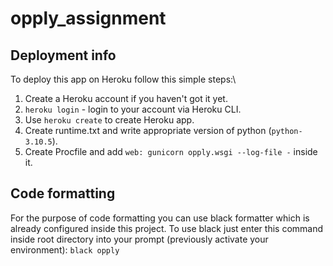 # opply_assignment
## Deployment info
To deploy this app on Heroku follow this simple steps:\
1. Create a Heroku account if you haven't got it yet.
2. `heroku login` - login to your account via Heroku CLI.
3. Use `heroku create` to create Heroku app.
4. Create runtime.txt and write appropriate version of python (`python-3.10.5`).
5. Create Procfile and add `web: gunicorn opply.wsgi --log-file -` inside it.


## Code formatting
For the purpose of code formatting you can use black formatter which is already configured inside this project.
To use black just enter this command inside root directory into your prompt (previously activate your environment):
`black opply`
